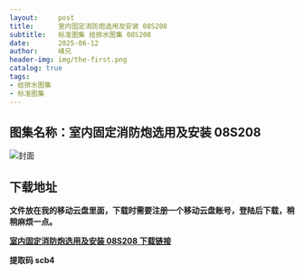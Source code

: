 ```yaml
---
layout:     post
title:      室内固定消防炮选用及安装 08S208
subtitle:   标准图集 给排水图集 08S208
date:       2025-06-12
author:     峰兄
header-img: img/the-first.png
catalog: true
tags:
- 给排水图集
- 标准图集
---
```

## 图集名称：室内固定消防炮选用及安装 08S208
![封面](https://pic1.imgdb.cn/item/684ac6c658cb8da5c848a0bf.jpg)


## 下载地址 ##
**文件放在我的移动云盘里面，下载时需要注册一个移动云盘账号，登陆后下载，稍稍麻烦一点。**  
  
[**室内固定消防炮选用及安装 08S208 下载链接**](https://caiyun.139.com/w/i/2nQQVFVhUpitt)


**提取码 scb4**


